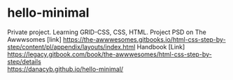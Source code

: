 # hello-minimal
Private project. Learning GRID-CSS, CSS, HTML. 
Project PSD on The Awwwsomes [link] https://the-awwwesomes.gitbooks.io/html-css-step-by-step/content/pl/appendix/layouts/index.html
Handbook [Link] https://legacy.gitbook.com/book/the-awwwesomes/html-css-step-by-step/details
<br>
https://danacyb.github.io/hello-minimal/
